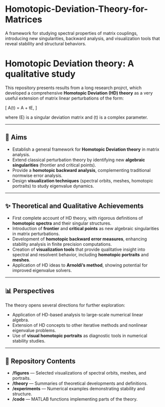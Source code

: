 # Homotopic-Deviation-Theory-for-Matrices
A framework for studying spectral properties of matrix couplings, introducing new singularities, backward analysis, and visualization tools that reveal stability and structural behaviors.


# Homotopic Deviation theory: A qualitative study

This repository presents results from a long research projrct, which developed a comprehensive **Homotopic Deviation (HD) theory** as a very useful extension of matrix linear perturbations of the form:

\[
A(t) = A + tE,
\]

where \(E\) is a singular deviation matrix and \(t\) is a complex parameter.

---

## 🎯 Aims
- Establish a general framework for **Homotopic Deviation theory** in matrix analysis.
- Extend classical perturbation theory by identifying new **algebraic singularities** (frontier and critical points).
- Provide a **homotopic backward analysis**, complementing traditional normwise error analysis.
- Design **visualization techniques** (spectral orbits, meshes, homotopic portraits) to study eigenvalue dynamics.

---

## ✨ Theoretical and Qualitative Achievements
- First complete account of HD theory, with rigorous definitions of **homotopic spectra** and their singular structures.  
- Introduction of **frontier** and **critical points** as new algebraic singularities in matrix perturbations.  
- Development of **homotopic backward error measures**, enhancing stability analysis in finite precision computations.  
- Creation of **visualization tools** that provide qualitative insight into spectral and resolvent behavior, including **homotopic portraits** and **meshes**.  
- Application of HD ideas to **Arnoldi’s method**, showing potential for improved eigenvalue solvers.  

---

## 📊 Perspectives
The theory opens several directions for further exploration:
- Application of HD-based analysis to large-scale numerical linear algebra.  
- Extension of HD concepts to other iterative methods and nonlinear eigenvalue problems.  
- Use of **visual homotopic portraits** as diagnostic tools in numerical stability studies.  

---

## 📂 Repository Contents
- **/figures** — Selected visualizations of spectral orbits, meshes, and portraits.  
- **/theory** — Summaries of theoretical developments and definitions.  
- **/experiments** — Numerical examples demonstrating stability and structure.  
- **/code** — MATLAB functions implementing parts of the theory.  
